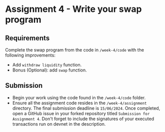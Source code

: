 # Assignment 4 - Write your swap program

## Requirements
Complete the swap program from the code in `/week-4/code` with the following improvements:

- Add `withdraw liquidity` function.
- Bonus (Optional): add `swap` function.

## Submission

- Begin your work using the code found in the `/week-4/code` folder.
- Ensure all the assignment code resides in the `/week-4/assignment` directory. The final submission deadline is `15/06/2024`.
  Once completed, open a GitHub issue in your forked repository titled `Submission for Assignment 4`. Don't forget to include the signatures of your executed transactions run on devnet in the description.
